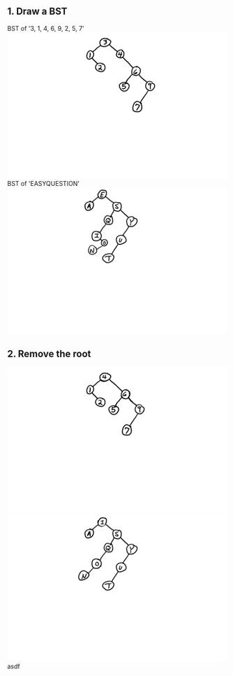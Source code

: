## 1. Draw a BST
BST of '3, 1, 4, 6, 9, 2, 5, 7'
![BST of numbers](/images/BST-numbers.png?raw=true "BST-numbers")
BST of 'EASYQUESTION'
![BST of letters](/images/BST-letters.png?raw=true "BST-letters")
## 2. Remove the root
![BST of numbers with root removed](/images/BST-numbers-removed-root.png?raw=true "BST-numbers-removed-root")
![BST of letters with root removed](/images/BST-letters-removed-root.png?raw=true "BST-letters-removed-root")
asdf